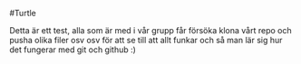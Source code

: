 #Turtle

Detta är ett test, alla som är med i vår grupp får försöka klona vårt repo
och pusha olika filer osv osv för att se till att allt funkar och så man lär sig
hur det fungerar med git och github :)

